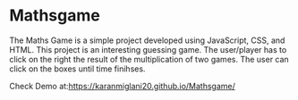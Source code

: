 # Mathsgame
The Maths Game is a simple project developed using JavaScript, CSS, and HTML. This project is an interesting guessing game. The user/player has to click on the right the result of the multiplication of two games. The user can click on the boxes until time finihses.


Check Demo at:https://karanmiglani20.github.io/Mathsgame/
